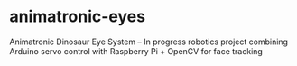 # animatronic-eyes
Animatronic Dinosaur Eye System – In progress robotics project combining Arduino servo control with Raspberry Pi + OpenCV for face tracking
